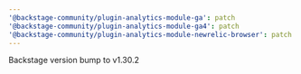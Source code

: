 ```yaml
---
'@backstage-community/plugin-analytics-module-ga': patch
'@backstage-community/plugin-analytics-module-ga4': patch
'@backstage-community/plugin-analytics-module-newrelic-browser': patch
---
```


Backstage version bump to v1.30.2
